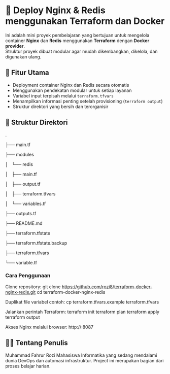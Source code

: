 # 🚀 Deploy Nginx & Redis menggunakan Terraform dan Docker

Ini adalah mini proyek pembelajaran yang bertujuan untuk mengelola container **Nginx** dan **Redis** menggunakan **Terraform** dengan **Docker provider**.  
Struktur proyek dibuat modular agar mudah dikembangkan, dikelola, dan digunakan ulang.

## 📌 Fitur Utama

- Deployment container Nginx dan Redis secara otomatis
- Menggunakan pendekatan modular untuk setiap layanan
- Variabel input terpisah melalui `terraform.tfvars`
- Menampilkan informasi penting setelah provisioning (`terraform output`)
- Struktur direktori yang bersih dan terorganisir

## 📁 Struktur Direktori
.

├── main.tf

├── modules

│   └── redis

│       ├── main.tf

│       ├── output.tf

│       ├── terraform.tfvars

│       └── variables.tf

├── outputs.tf

├── README.md

├── terraform.tfstate

├── terraform.tfstate.backup

├── terraform.tfvars

└── variable.tf

### Cara Penggunaan
Clone repository:
git clone https://github.com/rozi8/terraform-docker-nginx-redis.git
cd terraform-docker-nginx-redis

Duplikat file variabel contoh:
cp terraform.tfvars.example terraform.tfvars

Jalankan perintah Terraform:
terraform init
terraform plan
terraform apply
terraform output

Akses Nginx melalui browser:
http://<ip-vm-ubuntu>:8087

## 👨‍💻 Tentang Penulis
Muhammad Fahrur Rozi
Mahasiswa Informatika yang sedang mendalami dunia DevOps dan automasi infrastruktur.
Project ini merupakan bagian dari proses belajar harian.


